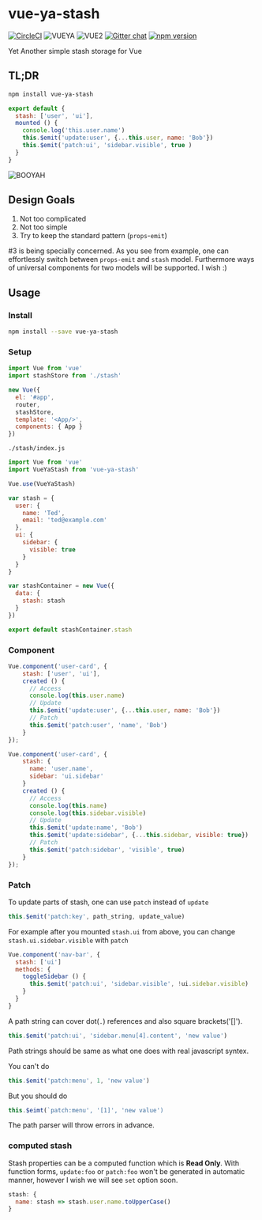 # vue-ya-stash 

[![CircleCI](https://circleci.com/gh/qgp9/vue-ya-stash.svg?style=shield)](https://circleci.com/gh/qgp9/vue-ya-stash) 
![VUEYA](https://img.shields.io/badge/VUE-YA-brightgreen.svg)
![VUE2](https://img.shields.io/badge/VUE-2-brightgreen.svg)
[![Gitter chat](https://badges.gitter.im/qgp9/vue-ya-stash.png)](https://gitter.im/qgp9/vue-ya-stash)
[![npm version](https://badge.fury.io/js/vue-ya-stash.svg)](https://badge.fury.io/js/vue-ya-stash)

Yet Another simple stash storage for Vue

## TL;DR
```bash
npm install vue-ya-stash
```
```js
export default {
  stash: ['user', 'ui'],
  mounted () {
    console.log('this.user.name')
    this.$emit('update:user', {...this.user, name: 'Bob'})
    this.$emit('patch:ui', 'sidebar.visible', true )
  }
}  
```
![BOOYAH](http://i.imgur.com/JoeKDOC.png)


## Design Goals

1. Not too complicated
2. Not too simple
3. Try to keep the standard pattern (`props`-`emit`)

#3 is being specially concerned.
As you see from example, one can effortlessly switch between `props-emit` and `stash` model.
Furthermore ways of universal components for two models will be supported. I wish :)   


## Usage
### Install
```sh
npm install --save vue-ya-stash
```
### Setup
```js
import Vue from 'vue'
import stashStore from './stash'

new Vue({
  el: '#app',
  router,
  stashStore,
  template: '<App/>',
  components: { App }
})
```

`./stash/index.js`
```js
import Vue from 'vue'
import VueYaStash from 'vue-ya-stash'

Vue.use(VueYaStash)

var stash = {
  user: {
    name: 'Ted',
    email: 'ted@example.com'
  },
  ui: {
    sidebar: {
      visible: true
    }
  }
}

var stashContainer = new Vue({
  data: {
    stash: stash
  }
})

export default stashContainer.stash
```

### Component
```js
Vue.component('user-card', {
    stash: ['user', 'ui'],
    created () {
      // Access
      console.log(this.user.name)
      // Update
      this.$emit('update:user', {...this.user, name: 'Bob'})
      // Patch
      this.$emit('patch:user', 'name', 'Bob')
    }
});
```

```js
Vue.component('user-card', {
    stash: {
      name: 'user.name',
      sidebar: 'ui.sidebar'
    }
    created () {
      // Access
      console.log(this.name)
      console.log(this.sidebar.visible)
      // Update
      this.$emit('update:name', 'Bob')
      this.$emit('update:sidebar', {...this.sidebar, visible: true})
      // Patch
      this.$emit('patch:sidebar', 'visible', true)
    }
});
```

### Patch
To update parts of stash, one can use `patch` instead of `update`
```js
this.$emit('patch:key', path_string, update_value)
```

For example after you mounted `stash.ui` from above, you can change `stash.ui.sidebar.visible` with `patch`
```js
Vue.component('nav-bar', {
  stash: ['ui']
  methods: {
    toggleSidebar () {
      this.$emit('patch:ui', 'sidebar.visible', !ui.sidebar.visible)
    }
  }
}
```

A path string can cover dot(`.`) references and also square brackets('[]').
```js
this.$emit('patch:ui', 'sidebar.menu[4].content', 'new value')
```
Path strings should be same as what one does with real javascript syntex.

You can't do
```js
this.$emit('patch:menu', 1, 'new value')
```
But you should do
```js
this.$eimt(`patch:menu', '[1]', 'new value')
```

The path parser will throw errors in advance.

### computed stash

Stash properties can be a computed function which is **Read Only**. 
With function forms, `update:foo` or `patch:foo` won't be generated in automatic manner, however I wish we will see `set` option soon.
```js
stash: {
  name: stash => stash.user.name.toUpperCase()
}
```
